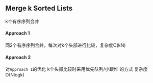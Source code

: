 ## Merge k Sorted Lists

k个有序序列合并

#### Approach 1

同2个有序序列合并，每次对k个头部进行比较，复杂度O(kN)

#### Approach 2
对`Approach 1`的优化
k个头部比较时采用优先队列/小跟堆 的方式 复杂度O(Nlogk)